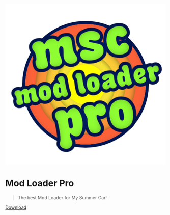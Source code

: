 ![logo](./_media/logo.png)

# Mod Loader Pro

> The best Mod Loader for My Summer Car!

[Download](download.md)
